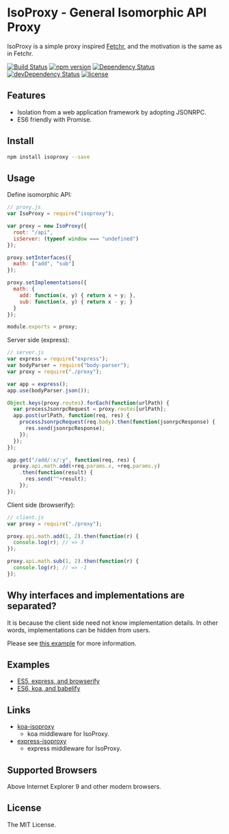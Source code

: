 # IsoProxy - General Isomorphic API Proxy

IsoProxy is a simple proxy inspired [Fetchr](https://github.com/yahoo/fetchr),
and the motivation is the same as in Fetchr.

[![Build Status](https://travis-ci.org/s-shin/isoproxy.svg)](https://travis-ci.org/s-shin/isoproxy)
[![npm version](https://badge.fury.io/js/isoproxy.svg)](http://badge.fury.io/js/isoproxy)
[![Dependency Status](https://david-dm.org/s-shin/isoproxy.svg)](https://david-dm.org/s-shin/isoproxy)
[![devDependency Status](https://david-dm.org/s-shin/isoproxy/dev-status.svg)](https://david-dm.org/s-shin/isoproxy#info=devDependencies)
[![license](https://img.shields.io/github/license/s-shin/isoproxy.svg)](https://github.com/s-shin/isoproxy/blob/master/LICENSE)

## Features

* Isolation from a web application framework by adopting JSONRPC.
* ES6 friendly with Promise.

## Install

```sh
npm install isoproxy --save
```

## Usage

Define isomorphic API:

```js
// proxy.js
var IsoProxy = require("isoproxy");

var proxy = new IsoProxy({
  root: "/api",
  isServer: (typeof window === "undefined")
});

proxy.setInterfaces({
  math: ["add", "sub"]
});

proxy.setImplementations({
  math: {
    add: function(x, y) { return x + y; },
    sub: function(x, y) { return x - y; }
  }
});

module.exports = proxy;
```

Server side (express):

```js
// server.js
var express = require("express");
var bodyParser = require("body-parser");
var proxy = require("./proxy");

var app = express();
app.use(bodyParser.json());

Object.keys(proxy.routes).forEach(function(urlPath) {
  var processJsonrpcRequest = proxy.routes[urlPath];
  app.post(urlPath, function(req, res) {
    processJsonrpcRequest(req.body).then(function(jsonrpcResponse) {
      res.send(jsonrpcResponse);
    });
  });
});

app.get("/add/:x/:y", function(req, res) {
  proxy.api.math.add(+req.params.x, +req.params.y)
    .then(function(result) {
      res.send(""+result);
    });
});
```

Client side (browserify):

```js
// client.js
var proxy = require("./proxy");

proxy.api.math.add(1, 2).then(function(r) {
  console.log(r); // => 3
});

proxy.api.math.sub(1, 2).then(function(r) {
  console.log(r); // => -1
});
```

## Why interfaces and implementations are separated?

It is because the client side need not know implementation details.
In other words, implementations can be hidden from users.

Please see [this example](examples/koa-es6) for more information.

## Examples

* [ES5, express, and browserify](examples/express/)
* [ES6, koa, and babelify](examples/koa-es6/)

## Links

* [koa-isoproxy](https://github.com/s-shin/koa-isoproxy)
  * koa middleware for IsoProxy.
* [express-isoproxy](https://github.com/s-shin/express-isoproxy)
  * express middleware for IsoProxy.

## Supported Browsers

Above Internet Explorer 9 and other modern browsers.

## License

The MIT License.

